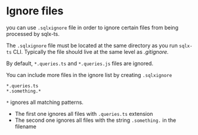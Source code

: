 # Ignore files

you can use `.sqlxignore` file in order to ignore certain files from being processed by sqlx-ts.

The `.sqlxignore` file must be located at the same directory as you run `sqlx-ts` CLI. Typically the file should live at the same level as _.gitignore._

By default, `*.queries.ts` and `*.queries.js` files are ignored.

You can include more files in the ignore list by creating `.sqlxignore`

```
*.queries.ts
*.something.*
```

`*` ignores all matching patterns.
- The first one ignores all files with `.queries.ts` extension
- The second one ignores all files with the string  `.something.` in the filename
